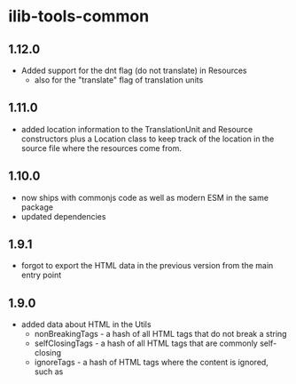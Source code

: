 # ilib-tools-common

## 1.12.0

-   Added support for the dnt flag (do not translate) in Resources
    -   also for the "translate" flag of translation units

## 1.11.0

-   added location information to the TranslationUnit and Resource constructors
    plus a Location class to keep track of the location in the source file
    where the resources come from.

## 1.10.0

-   now ships with commonjs code as well as modern ESM in the same package
-   updated dependencies

## 1.9.1

-   forgot to export the HTML data in the previous version from the main entry point

## 1.9.0

-   added data about HTML in the Utils
    -   nonBreakingTags - a hash of all HTML tags that do not break a string
    -   selfClosingTags - a hash of all HTML tags that are commonly self-closing
    -   ignoreTags - a hash of HTML tags where the content is ignored, such as <script>
    -   localizableAttributes - a hash of all tags that contain attributes which
        have localizable values

## 1.8.1

-   update dependencies
-   fixed a bug where the ResourceXliff.getVersion() call was documented to
    return a string, but it came out as a floating point number instead. Made
    it return the string properly.
-   converted all unit tests to jest

## 1.8.0

-   added parsePath() utility function which takes a template and a path
    and returns an object that maps each template parameter to a part of
    that path
    -   getLocaleFromPath() is now re-implemented to use this
        function to find the locale parts of a path

## 1.7.0

-   added getLines() method to tell how many lines there are in the xml file
-   added support for location information of the start of each resource
    in the original file where the resource instances were read from
    -   supports line and character within the line

## 1.6.0

-   Added isDirty() method to the Resource class so we can see whether or
    not the resource has been modified since it was first created
    -   also added clearDirty() method

## 1.5.0

-   Added getVariant method to the TranslationUnit class

## 1.4.0

-   Added TranslationUnit and TranslationVariant classes
-   added hashKey function to the utilities
-   fixed missing import for makeDirs() utility function

## 1.3.0

-   Added more utility functions:
    -   isEmpty - return whether or not an object is empty
    -   cleanString - removing differences that are inconsequential for translation such as leading whitespace
    -   makeDirs - create directories on disk
    -   containsActualText - test if there is text left over after HTML and entities are stripped
    -   objectMap - visitor pattern for objects

## 1.2.0

-   Added formatPath and getLocaleFromPath utility function

## 1.1.0

-   Added ResourceXliff class (represents an xliff file as a list of Resource instances)
-   Added TranslationSet class (sets of Resources)
-   Introduced some backwards compatibility support so that this library
    can be used with loctool plugins.
    -   added some deprecated methods and accept some deprecated
        constructor parameters

## 1.0.0

-   Initial code copied from loctool 2.18.0:
    -   Resource
    -   ResourceString
    -   ResourceArray
    -   ResourcePlural
